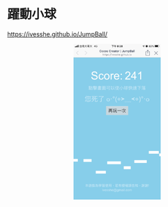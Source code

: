 # 躍動小球
https://ivesshe.github.io/JumpBall/
<center class="half">
    <img src="https://github.com/IvesShe/CocosCreatorDemo/blob/master/S__38633485.jpg?raw=true" width="200"/>
</center>
